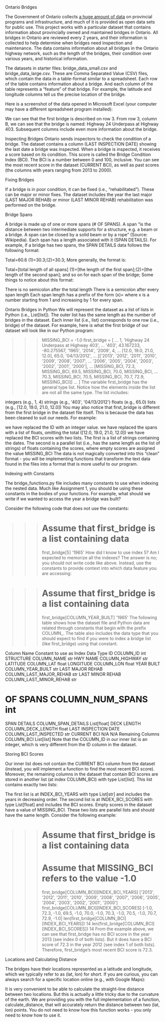 Ontario Bridges

The Government of Ontario collects [a huge amount of data](https://data.ontario.ca/) on provincial programs and infrastructure, and much of it is provided as open data sets for public use. This project works with a particular dataset that contains information about provincially owned and maintained bridges in Ontario. All bridges in Ontario are reviewed every 2 years, and their information is collected to help determine when bridges need inspection and maintenance. The data contains information about all bridges in the Ontario highway network, such as the length of the bridges, their condition over various years, and historical information.

The datasets in starter files: bridge_data_small.csv and bridge_data_large.csv. These are Comma Separated Value (CSV) files, which contain the data in a table-format similar to a spreadsheet. Each row of the table contains information about a bridge. And each column of the table represents a “feature” of that bridge. For example, the latitude and longitude columns tell us the precise location of the bridge.

Here is a screenshot of the data opened in Microsoft Excel (your computer may have a different spreadsheet program installed):





We can see that the first bridge is described on row 3. From row 3, column B, we can see that the bridge is named: Highway 24 Underpass at Highway 403. Subsequent columns include even more information about the bridge.

Inspecting Bridges
Ontario sends inspectors to check the condition of a bridge. The dataset contains a column (LAST INSPECTION DATE) showing the last date a bridge was inspected. When a bridge is inspected, it receives a score based on its condition. This score is called the Bridge Condition Index (BCI). The BCI is a number between 0 and 100, inclusive. You can see the most recent score in the dataset (CURRENT BCI), as well as past scores (the columns with years ranging from 2013 to 2000).

Fixing Bridges

If a bridge is in poor condition, it can be fixed (i.e., “rehabilitated”). These can be major or minor fixes. The dataset includes the year the last major (LAST MAJOR REHAB) or minor (LAST MINOR REHAB) rehabilitation was performed on the bridge.

Bridge Spans

A bridge is made up of one or more spans (# OF SPANS). A span “is the distance between two intermediate supports for a structure, e.g. a beam or a bridge. A span can be closed by a solid beam or by a rope” (Source: Wikipedia). Each span has a length associated with it (SPAN DETAILS). For example, if a bridge has two spans, the SPAN DETAILS data follows the following format:

Total=60.6  (1)=30.3;(2)=30.3;
More generally, the format is:

Total=[total length of all spans] (1)=[the length of the first span];(2)=[the length of the second span]; and so on for each span of the bridge;
Some things to notice about this format:

There is no semicolon after the total length
There is a semicolon after every span length
Each span length has a prefix of the form (x)= where x is a number starting from 1 and increasing by 1 for every span.


Ontario Bridges in Python
We will represent the dataset as a list of lists in Python (i.e., List[list]). The outer list has the same length as the number of bridges in the dataset. Each inner list (i.e., list) corresponds to one row (i.e., bridge) of the dataset. For example, here is what the first bridge of our dataset will look like in our Python program:

>>> MISSING_BCI = -1.0
>>> first_bridge = [
...     1, 'Highway 24 Underpass at Highway 403',
...     '403', 43.167233, -80.275567, '1965', '2014', '2009', 4,
...     [12.0, 19.0, 21.0, 12.0], 65.0, '04/13/2012',
...     [['2013', '2012', '2011', '2010', '2009', '2008', '2007',
...       '2006', '2005', '2004', '2003', '2002', '2001', '2000'],
...      [MISSING_BCI, 72.3, MISSING_BCI, 69.5, MISSING_BCI, 70.0, MISSING_BCI,
...       70.3, MISSING_BCI, 70.5, MISSING_BCI, 70.7, 72.9, MISSING_BCI]]
... ]
The variable first_bridge has the general type list. Notice how the elements inside the list are not all the same type. The list includes:

integers (e.g., 1, 4)
strings (e.g., '403', '04/13/2012')
floats (e.g., 65.0)
lists (e.g., [12.0, 19.0, 21.0, 12.0])
You may also notice that first_bridge is different from the first bridge in the dataset file itself. This is because the data has been cleaned to suit our needs. For example:

we have replaced the ID with an integer value.
we have replaced the spans with a list of floats, omitting the total ([12.0, 19.0, 21.0, 12.0])
we have replaced the BCI scores with two lists. The first is a list of strings containing the dates. The second is a parallel list (i.e., has the same length as the list of strings) of floats containing the scores, where empty scores are assigned the value MISSING_BCI
The data is not magically converted into this “clean” format - you will be implementing functions that transform the text data found in the files into a format that is more useful to our program.

Indexing with Constants

The bridge_functions.py file includes many constants to use when indexing the nested data. Much like Assignment 1, you should be using these constants in the bodies of your functions. For example, what should we write if we wanted to access the year a bridge was built?

Consider the following code that does not use the constants:

>>> # Assume that first_bridge is a list containing data
>>> first_bridge[5]
'1965'
How did I know to use index 5? Am I expected to memorize all the indexes? The answer is no; you should not write code like above. Instead, use the constants to provide context into which data feature you are accessing:

>>> # Assume that first_bridge is a list containing data
>>> first_bridge[COLUMN_YEAR_BUILT]
'1965'
The following table shows how the dataset file and Python data are related through constants that begin with the prefix COLUMN_. The table also includes the data type that you should expect to find if you were to index a bridge list (like first_bridge) using that constant.

Column Name	Constant to use as Index	Data Type
ID	COLUMN_ID	int
STRUCTURE	COLUMN_NAME	str
HWY NAME	COLUMN_HIGHWAY	str
LATITUDE	COLUMN_LAT	float
LONGITUDE	COLUMN_LON	float
YEAR BUILT	COLUMN_YEAR_BUILT	str
LAST MAJOR REHAB	COLUMN_LAST_MAJOR_REHAB	str
LAST MINOR REHAB	COLUMN_LAST_MINOR_REHAB	str
# OF SPANS	COLUMN_NUM_SPANS	int
SPAN DETAILS	COLUMN_SPAN_DETAILS	List[float]
DECK LENGTH	COLUMN_DECK_LENGTH	float
LAST INSPECTION DATE	COLUMN_LAST_INSPECTED	str
CURRENT BCI	N/A	N/A
Remaining Columns	COLUMN_BCI	List[list]
Note that the COLUMN_ID in our inner list is an integer, which is very different from the ID column in the dataset.

Storing BCI Scores

Our inner list does not contain the CURRENT BCI column from the dataset (instead, you will implement a function to find the most recent BCI score). Moreover, the remaining columns in the dataset that contain BCI scores are stored in another list (at index COLUMN_BCI) with type List[list]. This list contains exactly two lists:

The first list is at INDEX_BCI_YEARS with type List[str] and includes the years in decreasing order.
The second list is at INDEX_BCI_SCORES with type List[float] and includes the BCI scores. Empty scores in the dataset have a value of MISSING_BCI.
These two lists are parallel lists and should have the same length. Consider the following example:

>>> # Assume that first_bridge is a list containing data
>>> # Assume that MISSING_BCI refers to the value -1.0
>>> first_bridge[COLUMN_BCI][INDEX_BCI_YEARS]
['2013', '2012', '2011', '2010', '2009', '2008', '2007', '2006', '2005', '2004', '2003', '2002', '2001', '2000']
>>> first_bridge[COLUMN_BCI][INDEX_BCI_SCORES]
[-1.0, 72.3, -1.0, 69.5, -1.0, 70.0, -1.0, 70.3, -1.0, 70.5, -1.0, 70.7, 72.9, -1.0]
>>> len(first_bridge[COLUMN_BCI][INDEX_BCI_YEARS])
14
>>> len(first_bridge[COLUMN_BCI][INDEX_BCI_SCORES])
14
From the example above, we can see that first_bridge has no BCI score in the year 2013 (see index 0 of both lists). But it does have a BCI score of 72.3 in the year 2012 (see index 1 of both lists). Therefore, first_bridge’s most recent BCI score is 72.3.

Locations and Calculating Distance

The bridges have their locations represented as a latitude and longitude, which we typically refer to as (lat, lon) for short. If you are curious, you can always search for a specific location online (e.g., with Google Maps):







It is very convenient to be able to calculate the straight-line distance between two locations. But this is actually a little tricky due to the curvature of the earth. We are providing you with the full implementation of a function, calculate_distance, that will accurately return the distance between two (lat, lon) points. You do not need to know how this function works - you only need to know how to use it.
